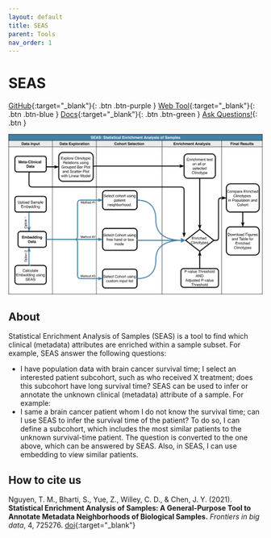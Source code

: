 ```yaml
---
layout: default
title: SEAS
parent: Tools
nav_order: 1
---
```

# SEAS

[GitHub](https://github.com/aimed-uab/SEAS){:target="_blank"}{: .btn .btn-purple } 
[Web Tool](https://aimed-lab.shinyapps.io/SEAS/){:target="_blank"}{: .btn .btn-blue }
[Docs](https://aimed-uab.github.io/SEAS/){:target="_blank"}{: .btn .btn-green }
[Ask Questions!](https://uabdatascience.slack.com/archives/C03KWBTPDJT){: .btn }

![Alt text](/assets/images/SEAS.png?raw=true "SEAS workflow")

## About

Statistical Enrichment Analysis of Samples (SEAS) is a tool to find which clinical (metadata) attributes are enriched within a sample subset. For example, SEAS answer the following questions:
* I have population data with brain cancer survival time; I select an interested patient subcohort, such as who received X treatment; does this subcohort have long survival time?
SEAS can be used to infer or annotate the unknown clinical (metadata) attribute of a sample. For example:
* I same a brain cancer patient whom I do not know the survival time; can I use SEAS to infer the survival time of the patient?
To do so, I can define a subcohort, which includes the most similar patients to the unknown survival-time patient. The question is converted to the one above, which can be answered by SEAS. Also, in SEAS, I can use embedding to view similar patients.

## How to cite us

Nguyen, T. M., Bharti, S., Yue, Z., Willey, C. D., & Chen, J. Y. (2021). **Statistical Enrichment Analysis of Samples: A General-Purpose Tool to Annotate Metadata Neighborhoods of Biological Samples.** _Frontiers in big data_, 4, 725276.  <span class="fs-3">[doi](https://doi.org/10.3389/fdata.2021.725276){:target="_blank"}</span>
